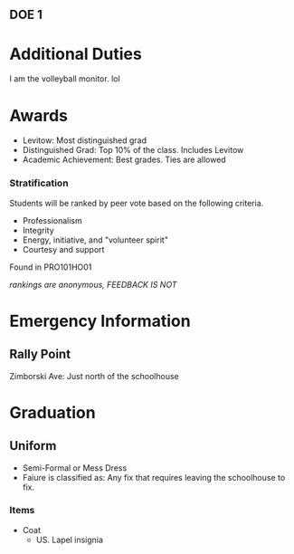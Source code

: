 ## DOE 1

# Additional Duties
 I am the volleyball monitor. lol

# Awards
- Levitow: Most distinguished grad
- Distinguished Grad: Top 10% of the class. Includes Levitow
- Academic Achievement: Best grades. Ties are allowed

### Stratification
Students will be ranked by peer vote based on the following criteria.
- Professionalism
- Integrity
- Energy, initiative, and "volunteer spirit"
- Courtesy and support

Found in PRO101HO01

*rankings are anonymous, FEEDBACK IS NOT*

# Emergency Information
## Rally Point
Zimborski Ave: Just north of the schoolhouse

# Graduation
## Uniform
- Semi-Formal or Mess Dress
- Faiure is classified as: Any fix that requires leaving the schoolhouse to fix.
### Items
- Coat
  - US. Lapel insignia

